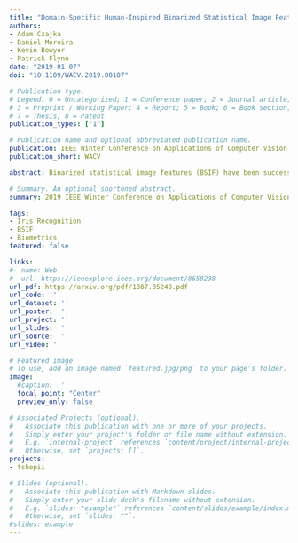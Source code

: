 ```yaml
---
title: "Domain-Specific Human-Inspired Binarized Statistical Image Features for Iris Recognition"
authors:
- Adam Czajka
- Daniel Moreira
- Kevin Bowyer
- Patrick Flynn
date: "2019-01-07"
doi: "10.1109/WACV.2019.00107"

# Publication type.
# Legend: 0 = Uncategorized; 1 = Conference paper; 2 = Journal article;
# 3 = Preprint / Working Paper; 4 = Report; 5 = Book; 6 = Book section;
# 7 = Thesis; 8 = Patent
publication_types: ["1"]

# Publication name and optional abbreviated publication name.
publication: IEEE Winter Conference on Applications of Computer Vision
publication_short: WACV

abstract: Binarized statistical image features (BSIF) have been successfully used for texture analysis in many computer vision tasks, including iris recognition and biometric presentation attack detection. One important point is that all applications of BSIF in iris recognition have used the original BSIF filters, which were trained on image patches extracted from natural images. This paper tests the question of whether domain-specific BSIF can give better performance than the default BSIF. The second important point is in the selection of image patches to use in training for BSIF. Can image patches derived from eye-tracking experiments, in which humans perform an iris recognition task, give better performance than random patches? Our results say that (1) domain-specific BSIF features can out-perform the default BSIF features, and (2) selecting image patches in a task-specific manner guided by human performance can out-perform selecting random patches. These results are important because BSIF is often regarded as a generic texture tool that does not need any domain adaptation, and human-task-guided selection of patches for training has never (to our knowledge) been done. This paper follows the reproducible research requirements, and the new iris-domain-specific BSIF filters, the patches used in filter training, the database used in testing and the source codes of the designed iris recognition method are made available along with this paper to facilitate applications of this concept.

# Summary. An optional shortened abstract.
summary: 2019 IEEE Winter Conference on Applications of Computer Vision

tags:
- Iris Recognition
- BSIF
- Biometrics
featured: false

links:
#- name: Web
#  url: https://ieeexplore.ieee.org/document/8658238
url_pdf: https://arxiv.org/pdf/1807.05248.pdf
url_code: ''
url_dataset: ''
url_poster: ''
url_project: ''
url_slides: ''
url_source: ''
url_video: ''

# Featured image
# To use, add an image named `featured.jpg/png` to your page's folder. 
image:
  #caption: ''
  focal_point: "Center"
  preview_only: false

# Associated Projects (optional).
#   Associate this publication with one or more of your projects.
#   Simply enter your project's folder or file name without extension.
#   E.g. `internal-project` references `content/project/internal-project/index.md`.
#   Otherwise, set `projects: []`.
projects:
- tshepii

# Slides (optional).
#   Associate this publication with Markdown slides.
#   Simply enter your slide deck's filename without extension.
#   E.g. `slides: "example"` references `content/slides/example/index.md`.
#   Otherwise, set `slides: ""`.
#slides: example
---
```

